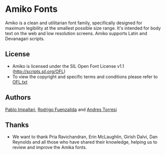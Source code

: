 Amiko Fonts
======================

Amiko is a clean and utilitarian font family, specifically designed for maximum legibility at the smallest possible size range.
It's intended for body text on the web and low resolution screens.
Amiko supports Latin and Devanagari scripts.

## License

- Amiko is licensed under the SIL Open Font License v1.1 (<http://scripts.sil.org/OFL>)
- To view the copyright and specific terms and conditions please refer to [OFL.txt](https://github.com/impallari/Amiko-Devanagari-Fonts/blob/master/OFL.txt)

## Authors

[Pablo Impallari](http://www.impallari.com), [Rodrigo Fuenzalida](http://www.rfuenzalida.com) and [Andres Torresi](http://www.huertatipografica.com.ar)

## Thanks

- We want to thank Pria Ravichandran, Erin McLaughlin, Girish Dalvi, Dan Reynolds and all those who have shared their knowledge, helping us to review and improve the Amika fonts.